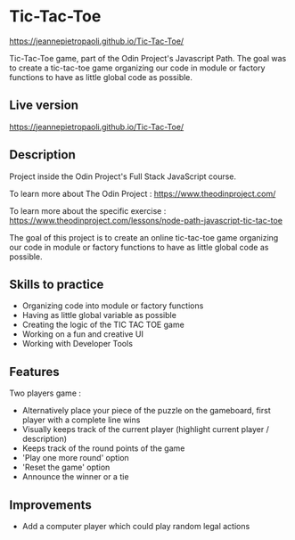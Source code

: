 # Tic-Tac-Toe

https://jeannepietropaoli.github.io/Tic-Tac-Toe/

Tic-Tac-Toe game, part of the Odin Project's Javascript Path. The goal was to create a tic-tac-toe game organizing our code in module or factory functions to have as little global code as possible.

## Live version

https://jeannepietropaoli.github.io/Tic-Tac-Toe/

## Description

Project inside the Odin Project's Full Stack JavaScript course.

To learn more about The Odin Project : https://www.theodinproject.com/

To learn more about the specific exercise : https://www.theodinproject.com/lessons/node-path-javascript-tic-tac-toe

The goal of this project is to create an online tic-tac-toe game organizing our code in module or factory functions to have as little global code as possible.

## Skills to practice

- Organizing code into module or factory functions
- Having as little global variable as possible
- Creating the logic of the TIC TAC TOE game
- Working on a fun and creative UI 
- Working with Developer Tools

## Features
Two players game : 
- Alternatively place your piece of the puzzle on the gameboard, first player with a complete line wins
- Visually keeps track of the current player (highlight current player / description)
- Keeps track of the round points of the game
- 'Play one more round' option
- 'Reset the game' option
- Announce the winner or a tie


## Improvements

- Add a computer player which could play random legal actions